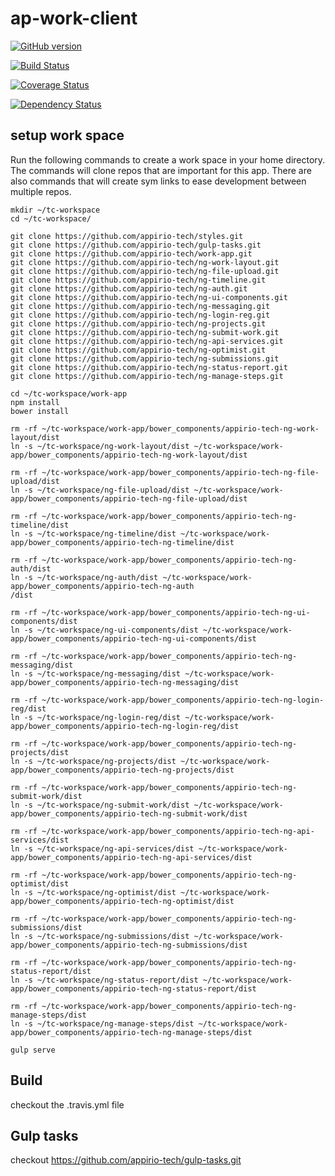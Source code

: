 # ap-work-client
[![GitHub version](https://badge.fury.io/gh/appirio-tech%2Fwork-app.svg)](http://badge.fury.io/gh/appirio-tech%2Fwork-app)

[![Build Status](https://travis-ci.org/appirio-tech/work-app.svg?branch=dev)](https://travis-ci.org/appirio-tech/work-app)

[![Coverage Status](https://coveralls.io/repos/appirio-tech/ap-work-client/badge.svg?branch=dev&t=s1nAzI)](https://coveralls.io/r/appirio-tech/ap-work-client?branch=dev)

[![Dependency Status](https://www.versioneye.com/user/projects/55d4acfb265ff60022000e13/badge.svg?style=flat)](https://www.versioneye.com/user/projects/55d4acfb265ff60022000e13)

## setup work space
Run the following commands to create a work space in your home directory.  The commands will clone repos that are important for this app.  There are also commands that will create sym links to ease development between multiple repos.

```shell
mkdir ~/tc-workspace
cd ~/tc-workspace/

git clone https://github.com/appirio-tech/styles.git
git clone https://github.com/appirio-tech/gulp-tasks.git
git clone https://github.com/appirio-tech/work-app.git
git clone https://github.com/appirio-tech/ng-work-layout.git
git clone https://github.com/appirio-tech/ng-file-upload.git
git clone https://github.com/appirio-tech/ng-timeline.git
git clone https://github.com/appirio-tech/ng-auth.git
git clone https://github.com/appirio-tech/ng-ui-components.git
git clone https://github.com/appirio-tech/ng-messaging.git
git clone https://github.com/appirio-tech/ng-login-reg.git
git clone https://github.com/appirio-tech/ng-projects.git
git clone https://github.com/appirio-tech/ng-submit-work.git
git clone https://github.com/appirio-tech/ng-api-services.git
git clone https://github.com/appirio-tech/ng-optimist.git
git clone https://github.com/appirio-tech/ng-submissions.git
git clone https://github.com/appirio-tech/ng-status-report.git
git clone https://github.com/appirio-tech/ng-manage-steps.git

cd ~/tc-workspace/work-app
npm install
bower install

rm -rf ~/tc-workspace/work-app/bower_components/appirio-tech-ng-work-layout/dist
ln -s ~/tc-workspace/ng-work-layout/dist ~/tc-workspace/work-app/bower_components/appirio-tech-ng-work-layout/dist

rm -rf ~/tc-workspace/work-app/bower_components/appirio-tech-ng-file-upload/dist
ln -s ~/tc-workspace/ng-file-upload/dist ~/tc-workspace/work-app/bower_components/appirio-tech-ng-file-upload/dist

rm -rf ~/tc-workspace/work-app/bower_components/appirio-tech-ng-timeline/dist
ln -s ~/tc-workspace/ng-timeline/dist ~/tc-workspace/work-app/bower_components/appirio-tech-ng-timeline/dist

rm -rf ~/tc-workspace/work-app/bower_components/appirio-tech-ng-auth/dist
ln -s ~/tc-workspace/ng-auth/dist ~/tc-workspace/work-app/bower_components/appirio-tech-ng-auth
/dist

rm -rf ~/tc-workspace/work-app/bower_components/appirio-tech-ng-ui-components/dist
ln -s ~/tc-workspace/ng-ui-components/dist ~/tc-workspace/work-app/bower_components/appirio-tech-ng-ui-components/dist

rm -rf ~/tc-workspace/work-app/bower_components/appirio-tech-ng-messaging/dist
ln -s ~/tc-workspace/ng-messaging/dist ~/tc-workspace/work-app/bower_components/appirio-tech-ng-messaging/dist

rm -rf ~/tc-workspace/work-app/bower_components/appirio-tech-ng-login-reg/dist
ln -s ~/tc-workspace/ng-login-reg/dist ~/tc-workspace/work-app/bower_components/appirio-tech-ng-login-reg/dist

rm -rf ~/tc-workspace/work-app/bower_components/appirio-tech-ng-projects/dist
ln -s ~/tc-workspace/ng-projects/dist ~/tc-workspace/work-app/bower_components/appirio-tech-ng-projects/dist

rm -rf ~/tc-workspace/work-app/bower_components/appirio-tech-ng-submit-work/dist
ln -s ~/tc-workspace/ng-submit-work/dist ~/tc-workspace/work-app/bower_components/appirio-tech-ng-submit-work/dist

rm -rf ~/tc-workspace/work-app/bower_components/appirio-tech-ng-api-services/dist
ln -s ~/tc-workspace/ng-api-services/dist ~/tc-workspace/work-app/bower_components/appirio-tech-ng-api-services/dist

rm -rf ~/tc-workspace/work-app/bower_components/appirio-tech-ng-optimist/dist
ln -s ~/tc-workspace/ng-optimist/dist ~/tc-workspace/work-app/bower_components/appirio-tech-ng-optimist/dist

rm -rf ~/tc-workspace/work-app/bower_components/appirio-tech-ng-submissions/dist
ln -s ~/tc-workspace/ng-submissions/dist ~/tc-workspace/work-app/bower_components/appirio-tech-ng-submissions/dist

rm -rf ~/tc-workspace/work-app/bower_components/appirio-tech-ng-status-report/dist
ln -s ~/tc-workspace/ng-status-report/dist ~/tc-workspace/work-app/bower_components/appirio-tech-ng-status-report/dist

rm -rf ~/tc-workspace/work-app/bower_components/appirio-tech-ng-manage-steps/dist
ln -s ~/tc-workspace/ng-manage-steps/dist ~/tc-workspace/work-app/bower_components/appirio-tech-ng-manage-steps/dist

gulp serve
```

## Build
checkout the .travis.yml file

## Gulp tasks
checkout https://github.com/appirio-tech/gulp-tasks.git

